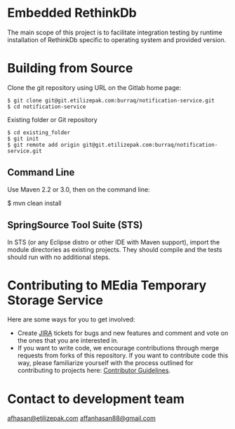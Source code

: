 # Embedded RethinkDb

The main scope of this project is to facilitate integration testing by runtime installation of RethinkDb specific to operating system and provided version.

# Building from Source
Clone the git repository using URL on the Gitlab home page:

    $ git clone git@git.etilizepak.com:burraq/notification-service.git
    $ cd notification-service

Existing folder or Git repository

    $ cd existing_folder
    $ git init
    $ git remote add origin git@git.etilizepak.com:burraq/notification-service.git


## Command Line
Use Maven 2.2 or 3.0, then on the command line:

   $ mvn clean install

## SpringSource Tool Suite (STS)
In STS (or any Eclipse distro or other IDE with Maven support), import the module directories as existing projects. They should compile and the tests should run with no additional steps.


# Contributing to MEdia Temporary Storage Service
Here are some ways for you to get involved:
* Create [JIRA](http://jira.etilizepak.com/projects/NS/) tickets for bugs and new features and comment and vote on the ones that you are interested in.
* If you want to write code, we encourage contributions through merge requests from forks of this repository.
If you want to contribute code this way, please familiarize yourself with the process outlined for contributing to projects here: [Contributor Guidelines](http://git.etilizepak.com/automation/sde/wikis/Contributor-Guidelines).

# Contact to development team
afhasan@etilizepak.com
affanhasan88@gmail.com
